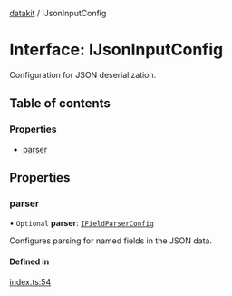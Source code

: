 [datakit](../README.md) / IJsonInputConfig

# Interface: IJsonInputConfig

Configuration for JSON deserialization.

## Table of contents

### Properties

- [parser](IJsonInputConfig.md#parser)

## Properties

### parser

• `Optional` **parser**: [`IFieldParserConfig`](IFieldParserConfig.md)

Configures parsing for named fields in the JSON data.

#### Defined in

[index.ts:54](https://github.com/ashleydavis/datakit/blob/4dc37ce/src/index.ts#L54)
